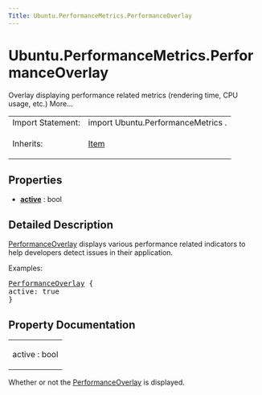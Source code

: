 ```yaml
---
Title: Ubuntu.PerformanceMetrics.PerformanceOverlay
---
```


# Ubuntu.PerformanceMetrics.PerformanceOverlay

<span class="subtitle"></span>
<!-- $$$PerformanceOverlay-brief -->
<p>Overlay displaying performance related metrics (rendering time, CPU usage, etc.) More...</p>
<!-- @@@PerformanceOverlay -->
<table class="alignedsummary">
<tr><td class="memItemLeft rightAlign topAlign"> Import Statement:</td><td class="memItemRight bottomAlign"> import Ubuntu.PerformanceMetrics .</td></tr><tr><td class="memItemLeft rightAlign topAlign"> Inherits:</td><td class="memItemRight bottomAlign"> <p><a href="../sdk-14.10/QtQuick.Item.md">Item</a></p>
</td></tr></table><ul>
</ul>
<h2 id="properties">Properties</h2>
<ul>
<li class="fn"><b><b><a href="#active-prop">active</a></b></b> : bool</li>
</ul>
<!-- $$$PerformanceOverlay-description -->
<h2 id="details">Detailed Description</h2>
</p>
<p><a href="index.html">PerformanceOverlay</a> displays various performance related indicators to help developers detect issues in their application.</p>
<p>Examples:</p>
<pre class="qml"><span class="type"><a href="index.html">PerformanceOverlay</a></span> {
<span class="name">active</span>: <span class="number">true</span>
}</pre>
<!-- @@@PerformanceOverlay -->
<h2>Property Documentation</h2>
<!-- $$$active -->
<table class="qmlname"><tr valign="top" id="active-prop"><td class="tblQmlPropNode"><p><span class="name">active</span> : <span class="type">bool</span></p></td></tr></table><p>Whether or not the <a href="index.html">PerformanceOverlay</a> is displayed.</p>
<!-- @@@active -->
<br/>
